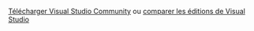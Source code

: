 [Télécharger Visual Studio Community](http://go.microsoft.com/fwlink/?LinkId=524433) ou [comparer les éditions de Visual Studio](https://www.visualstudio.com/vs-2015-product-editions)